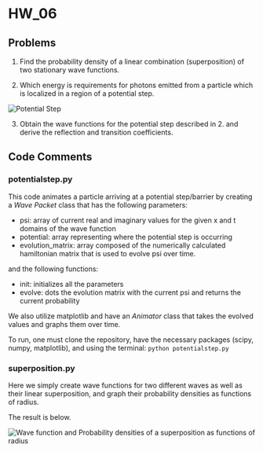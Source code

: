 # HW_06

## Problems

1. Find the probability density of a linear combination (superposition) of two stationary wave functions.

2. Which energy is requirements for photons emitted from a particle which is localized in a region of a potential step.

![Potential Step][pstep]

3. Obtain the wave functions for the potential step described in 2. and derive the reflection and transition coefficients.  

## Code Comments

### potentialstep.py
This code animates a particle arriving at a potential step/barrier by creating a _Wave Packet_ class that has the following parameters:

- psi: array of current real and imaginary values for the given x and t domains of the wave function
- potential: array representing where the potential step is occurring
- evolution_matrix: array composed of the numerically calculated hamiltonian matrix that is used to evolve psi over time.

and the following functions:
- init: initializes all the parameters
- evolve: dots the evolution matrix with the current psi and returns the current probability

We also utilize matplotlib and have an _Animator_ class that takes the evolved values and graphs them over time.

To run, one must clone the repository, have the necessary packages (scipy, numpy, matplotlib), and using the terminal: `python potentialstep.py`

### superposition.py
Here we simply create wave functions for two different waves as well as their linear superposition, and graph their probability densities as functions of radius.

The result is below.

![Wave function and Probability densities of a superposition as functions of radius][superpos]


[pstep]: https://github.com/fusionby2030/Numerical_Methods/edit/master/EP4/HW_06/files/potentialstepdrawing.png "Potential Step Drawing"
[superpos]: https://github.com/fusionby2030/Numerical_Methods/edit/master/EP4/HW_06/files/superposition1.png "Superposition"
